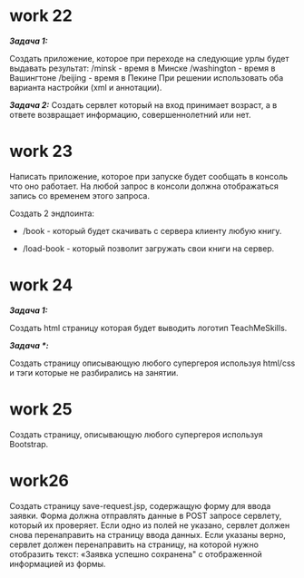 # work 22

**_Задача 1:_**

Создать приложение, которое при переходе на следующие урлы будет выдавать
результат:
/minsk - время в Минске
/washington - время в Вашингтоне
/beijing - время в Пекине
При решении использовать оба варианта настройки (xml и аннотации).

**_Задача 2:_**
Создать сервлет который на вход принимает возраст, а в ответе возвращает
информацию, совершеннолетний или нет.

# work 23

Написать приложение, которое при запуске будет сообщать в консоль что оно
работает. На любой запрос в консоли должна отображаться запись со временем этого
запроса.

Создать 2 эндпоинта:

- /book - который будет скачивать с сервера клиенту любую книгу.

- /load-book - который позволит загружать свои книги на сервер.
# work 24
**_Задача 1:_**

Создать html страницу которая будет выводить логотип TeachMeSkills.

**_Задача *:_**

Создать страницу описывающую любого супергероя используя html/css и тэги которые не
разбирались на занятии.

# work 25

Создать страницу, описывающую любого супергероя используя Bootstrap.

# work26

Создать страницу save-request.jsp, содержащую форму для ввода заявки. Форма должна
отправлять данные в POST запросе сервлету, который их проверяет. Если одно из полей
не указано, сервлет должен снова перенаправить на страницу ввода данных. Если
указаны верно, сервлет должен перенаправить на страницу, на которой нужно отобразить
текст: «Заявка успешно сохранена" с отображенной информацией из формы.
